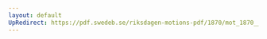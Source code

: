 ```yaml
---
layout: default
UpRedirect: https://pdf.swedeb.se/riksdagen-motions-pdf/1870/mot_1870__ak__00138.pdf
---
```

